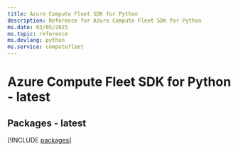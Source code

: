 ```yaml
---
title: Azure Compute Fleet SDK for Python
description: Reference for Azure Compute Fleet SDK for Python
ms.date: 03/05/2025
ms.topic: reference
ms.devlang: python
ms.service: computefleet
---
```

# Azure Compute Fleet SDK for Python - latest
## Packages - latest
[!INCLUDE [packages](compute-fleet-index.md)]